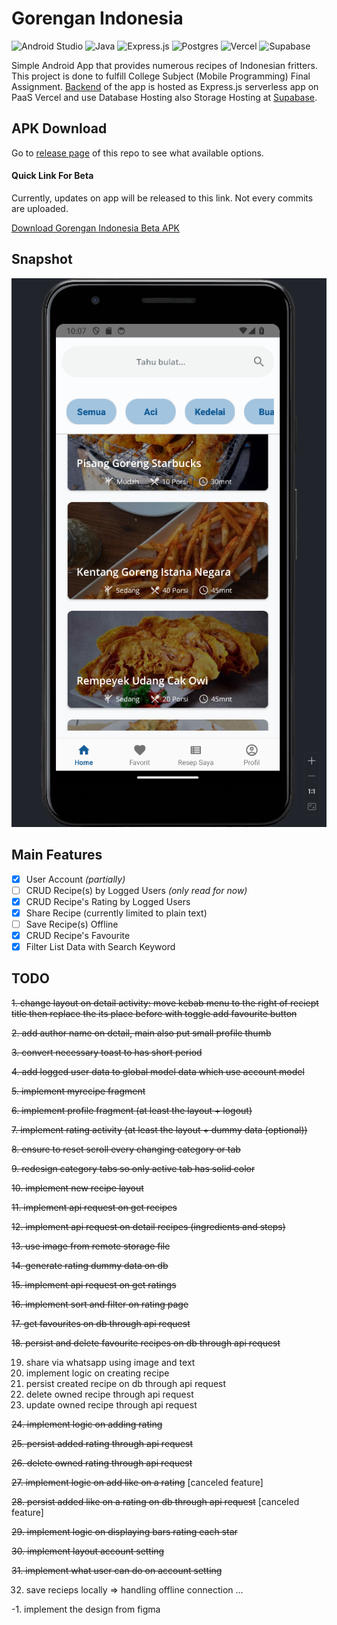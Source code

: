 # Gorengan Indonesia
![Android Studio](https://img.shields.io/badge/Android%20Studio-3DDC84.svg?style=for-the-badge&logo=android-studio&logoColor=white) ![Java](https://img.shields.io/badge/java-%23ED8B00.svg?style=for-the-badge&logo=openjdk&logoColor=white) ![Express.js](https://img.shields.io/badge/express.js-%23404d59.svg?style=for-the-badge&logo=express&logoColor=%2361DAFB) ![Postgres](https://img.shields.io/badge/postgres-%23316192.svg?style=for-the-badge&logo=postgresql&logoColor=white) ![Vercel](https://img.shields.io/badge/vercel-%23000000.svg?style=for-the-badge&logo=vercel&logoColor=white) ![Supabase](https://img.shields.io/badge/Supabase-3ECF8E?style=for-the-badge&logo=supabase&logoColor=white)

Simple Android App that provides numerous recipes of Indonesian fritters. This project is done to fulfill College Subject (Mobile Programming) Final Assignment. [Backend](https://github.com/asrofilfachrulr/API-Gorengan-Indonesia) of the app is hosted as Express.js serverless app on PaaS Vercel and use Database Hosting also Storage Hosting at [Supabase](https://supabase.com/).

## APK Download  
Go to [release page](https://github.com/asrofilfachrulr/gorengan-indonesia/tags) of this repo to see what available options. 

#### Quick Link For Beta 
Currently, updates on app will be released to this link. Not every commits are uploaded.  

[Download Gorengan Indonesia Beta APK](https://github.com/asrofilfachrulr/gorengan-indonesia/releases/download/beta/app-debug.apk)

## Snapshot
![snapshot](./snapshot.png)

## Main Features
- [x] User Account *(partially)*
- [ ] CRUD Recipe(s) by Logged Users *(only read for now)*
- [x] CRUD Recipe's Rating by Logged Users
- [x] Share Recipe (currently limited to plain text)
- [ ] Save Recipe(s) Offline
- [x] CRUD Recipe's Favourite
- [x] Filter List Data with Search Keyword

## TODO
~~1. change layout on detail activity: move kebab menu to the right of reciept title then replace the its place before with toggle add favourite button~~  

~~2. add author name on detail, main also put small profile thumb~~  

~~3. convert necessary toast to has short period~~  

~~4. add logged user data to global model data which use account model~~  

~~5. implement myrecipe fragment~~  

~~6. implement profile fragment (at least the layout + logout)~~  

~~7. implement rating activity (at least the layout + dummy data (optional))~~  

~~8. ensure to reset scroll every changing category or tab~~  

~~9. redesign category tabs so only active tab has solid color~~  

~~10. implement new recipe layout~~  

~~11. implement api request on get recipes~~  

~~12. implement api request on detail recipes (ingredients and steps)~~  

~~13. use image from remote storage file~~   

~~14. generate rating dummy data on db~~

~~15. implement api request on get ratings~~

~~16. implement sort and filter on rating page~~

~~17. get favourites on db through api request~~   

~~18. persist and delete favourite recipes on db through api request~~  

19. share via whatsapp using image and text
20. implement logic on creating recipe
21. persist created recipe on db through api request
22. delete owned recipe through api request
23. update owned recipe through api request
    
~~24. implement logic on adding rating~~

~~25. persist added rating through api request~~  

~~26. delete owned rating through api request~~ 

~~27. implement logic on add like on a rating~~ [canceled feature]  

~~28. persist added like on a rating on db through api request~~ [canceled feature]  

~~29. implement logic on displaying bars rating each star~~  

~~30. implement layout account setting~~  

~~31. implement what user can do on account setting~~  

32. save recieps locally => handling offline connection
... 


-1. implement the design from figma
